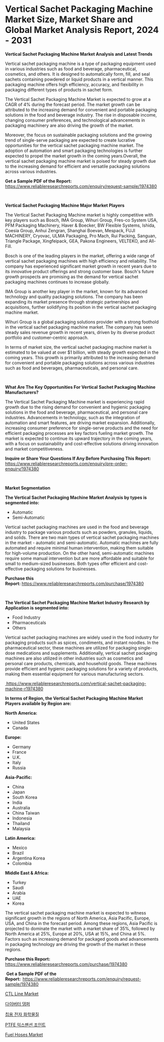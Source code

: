 <p><h1>Vertical Sachet Packaging Machine Market Size, Market Share and Global Market Analysis Report, 2024 - 2031</h1></p><p><strong>Vertical Sachet Packaging Machine Market Analysis and Latest Trends</strong></p>
<p><p>Vertical sachet packaging machine is a type of packaging equipment used in various industries such as food and beverage, pharmaceutical, cosmetics, and others. It is designed to automatically form, fill, and seal sachets containing powdered or liquid products in a vertical manner. This packaging machine offers high efficiency, accuracy, and flexibility in packaging different types of products in sachet form.</p><p>The Vertical Sachet Packaging Machine Market is expected to grow at a CAGR of 4% during the forecast period. The market growth can be attributed to the increasing demand for convenient and portable packaging solutions in the food and beverage industry. The rise in disposable income, changing consumer preferences, and technological advancements in packaging machinery are also driving the growth of the market.</p><p>Moreover, the focus on sustainable packaging solutions and the growing trend of single-serve packaging are expected to create lucrative opportunities for the vertical sachet packaging machine market. The adoption of automation and smart packaging technologies is further expected to propel the market growth in the coming years.Overall, the vertical sachet packaging machine market is poised for steady growth due to the increasing demand for efficient and versatile packaging solutions across various industries.</p></p>
<p><strong>Get a Sample PDF of the Report:&nbsp;</strong> <a href="https://www.reliableresearchreports.com/enquiry/request-sample/1974380">https://www.reliableresearchreports.com/enquiry/request-sample/1974380</a></p>
<p>&nbsp;</p>
<p><strong>Vertical Sachet Packaging Machine Major Market Players</strong></p>
<p><p>The Vertical Sachet Packaging Machine market is highly competitive with key players such as Bosch, IMA Group, Wihuri Group, Fres-co System USA, PFM Packaging Machinery, Haver & Boecker, BW Flexible Systems, Ishida, Coesia Group, Anhui Zengran, Shanghai Boevan, Mespack, FUJI MACHINERY, Cryovac, ULMA Packaging, Pro Mach, Rui Packing, Sanguan, Triangle Package, Xingfeipack, GEA, Pakona Engineers, VELTEKO, and All-Fill. </p><p>Bosch is one of the leading players in the market, offering a wide range of vertical sachet packaging machines with high efficiency and reliability. The company has experienced significant market growth in recent years due to its innovative product offerings and strong customer base. Bosch's future growth prospects are promising as the demand for vertical sachet packaging machines continues to increase globally.</p><p>IMA Group is another key player in the market, known for its advanced technology and quality packaging solutions. The company has been expanding its market presence through strategic partnerships and acquisitions, further solidifying its position in the vertical sachet packaging machine market.</p><p>Wihuri Group is a global packaging solutions provider with a strong foothold in the vertical sachet packaging machine market. The company has seen steady sales revenue growth in recent years, driven by its diverse product portfolio and customer-centric approach.</p><p>In terms of market size, the vertical sachet packaging machine market is estimated to be valued at over $1 billion, with steady growth expected in the coming years. This growth is primarily attributed to the increasing demand for convenient and portable packaging solutions across various industries such as food and beverages, pharmaceuticals, and personal care.</p></p>
<p>&nbsp;</p>
<p><strong>What Are The Key Opportunities For Vertical Sachet Packaging Machine Manufacturers?</strong></p>
<p><p>The Vertical Sachet Packaging Machine market is experiencing rapid growth due to the rising demand for convenient and hygienic packaging solutions in the food and beverage, pharmaceutical, and personal care industries. Advancements in technology, such as the integration of automation and smart features, are driving market expansion. Additionally, increasing consumer preference for single-serve products and the need for efficient packaging processes are key factors fueling market growth. The market is expected to continue its upward trajectory in the coming years, with a focus on sustainability and cost-effective solutions driving innovation and market competitiveness.</p></p>
<p><strong>Inquire or Share Your Questions If Any Before Purchasing This Report:</strong> <a href="https://www.reliableresearchreports.com/enquiry/pre-order-enquiry/1974380">https://www.reliableresearchreports.com/enquiry/pre-order-enquiry/1974380</a></p>
<p>&nbsp;</p>
<p><strong>Market Segmentation</strong></p>
<p><strong>The Vertical Sachet Packaging Machine Market Analysis by types is segmented into:</strong></p>
<p><ul><li>Automatic</li><li>Semi-Automatic</li></ul></p>
<p><p>Vertical sachet packaging machines are used in the food and beverage industry to package various products such as powders, granules, liquids, and solids. There are two main types of vertical sachet packaging machines in the market - automatic and semi-automatic. Automatic machines are fully automated and require minimal human intervention, making them suitable for high-volume production. On the other hand, semi-automatic machines require some manual intervention but are more affordable and suitable for small to medium-sized businesses. Both types offer efficient and cost-effective packaging solutions for businesses.</p></p>
<p><strong>Purchase this Report:&nbsp;</strong><a href="https://www.reliableresearchreports.com/purchase/1974380">https://www.reliableresearchreports.com/purchase/1974380</a></p>
<p>&nbsp;</p>
<p><strong>The Vertical Sachet Packaging Machine Market Industry Research by Application is segmented into:</strong></p>
<p><ul><li>Food Industry</li><li>Pharmaceuticals</li><li>Others</li></ul></p>
<p><p>Vertical sachet packaging machines are widely used in the food industry for packaging products such as spices, condiments, and instant noodles. In the pharmaceutical sector, these machines are utilized for packaging single-dose medications and supplements. Additionally, vertical sachet packaging machines are also utilized in other industries such as cosmetics and personal care products, chemicals, and household goods. These machines provide efficient and hygienic packaging solutions for a variety of products, making them essential equipment for various manufacturing sectors.</p></p>
<p><a href="https://www.reliableresearchreports.com/vertical-sachet-packaging-machine-r1974380">&nbsp;https://www.reliableresearchreports.com/vertical-sachet-packaging-machine-r1974380</a></p>
<p><strong>In terms of Region, the Vertical Sachet Packaging Machine Market Players available by Region are:</strong></p>
<p>
    <p> <strong> North America: </strong>
        <ul>
            <li>United States</li>
            <li>Canada</li>
        </ul>
        </p> 
    <p> <strong> Europe: </strong>
        <ul>
            <li>Germany</li>
            <li>France</li>
            <li>U.K.</li>
            <li>Italy</li>
            <li>Russia</li>
        </ul>
        </p> 
    <p> <strong> Asia-Pacific: </strong>
        <ul>
            <li>China</li>
            <li>Japan</li>
            <li>South Korea</li>
            <li>India</li>
            <li>Australia</li>
            <li>China Taiwan</li>
            <li>Indonesia</li>
            <li>Thailand</li>
            <li>Malaysia</li>
        </ul>
        </p> 
    <p> <strong> Latin America: </strong>
        <ul>
            <li>Mexico</li>
            <li>Brazil</li>
            <li>Argentina Korea</li>
            <li>Colombia</li>
        </ul>
        </p> 
    <p> <strong> Middle East & Africa: </strong>
        <ul>
            <li>Turkey</li>
            <li>Saudi</li>
            <li>Arabia</li>
            <li>UAE</li>
            <li>Korea</li>
        </ul>
    </p>
    </p>
<p><p>The vertical sachet packaging machine market is expected to witness significant growth in the regions of North America, Asia Pacific, Europe, USA, and China in the forecast period. Among these regions, Asia Pacific is projected to dominate the market with a market share of 35%, followed by North America at 25%, Europe at 20%, USA at 15%, and China at 5%. Factors such as increasing demand for packaged goods and advancements in packaging technology are driving the growth of the market in these regions.</p></p>
<p><strong>Purchase this Report: </strong><a href="https://www.reliableresearchreports.com/purchase/1974380">https://www.reliableresearchreports.com/purchase/1974380</a></p>
<p>&nbsp;<strong>Get a Sample PDF of the Report:&nbsp;&nbsp;</strong><a href="https://www.reliableresearchreports.com/enquiry/request-sample/1974380">https://www.reliableresearchreports.com/enquiry/request-sample/1974380</a></p>
<p><strong></strong></p>
<p><p><a href="https://github.com/Sarissaschmalingtr6fz2739/Market-Research-Report-List-2/blob/main/ctl-line-market.md">CTL Line Market</a></p><p><a href="https://github.com/bunxhcci35271755/Market-Research-Report-List-1/blob/main/694718830971.md">다이버터 댐퍼</a></p><p><a href="https://medium.com/@bettietromp2023/%EC%B9%A9%EC%9D%84-%EC%9C%84%ED%95%9C-%EC%A0%84%EC%9E%90-%ED%99%94%ED%95%99-%EB%AC%BC%EC%A7%88-%EC%8B%9C%EC%9E%A5-%EB%8F%99%ED%96%A5-%EC%8B%9C%EC%9E%A5-%EB%8F%99%ED%96%A5-%EC%84%B1%EC%9E%A5-2024%EB%85%84%EB%B6%80%ED%84%B0-2031%EB%85%84%EA%B9%8C%EC%A7%80-%EC%98%88%EC%B8%A1%EB%90%9C-%EC%A0%95%EB%B3%B4-b110238d1612">칩용 전자 화학물질</a></p><p><a href="https://github.com/fredrickeglers/Market-Research-Report-List-1/blob/main/689947930972.md">PTFE 익스팬션 조인트</a></p><p><a href="https://issuu.com/reportprime-2/docs/fuel-hoses-market-size-2030.pptx">Fuel Hoses Market</a></p></p>